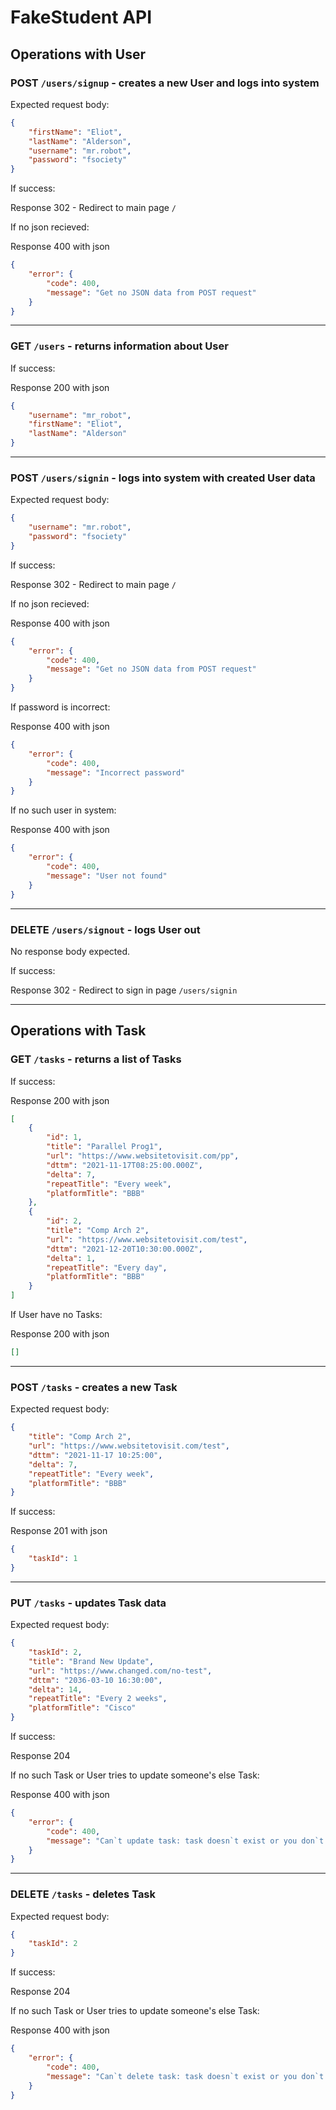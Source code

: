 # FakeStudent API

## Operations with User

### POST `/users/signup` - creates a new User and logs into system
Expected request body:
```json
{
    "firstName": "Eliot",
    "lastName": "Alderson",
    "username": "mr.robot",
    "password": "fsociety"
}
```
If success:

Response 302 - Redirect to main page `/`

If no json recieved: 

Response 400 with json
```json
{
    "error": {
        "code": 400,
        "message": "Get no JSON data from POST request"
    }
}
```

---

### GET `/users` - returns information about User

If success:

Response 200 with json
```json
{
    "username": "mr_robot",
    "firstName": "Eliot",
    "lastName": "Alderson"
}
```

---

### POST `/users/signin` - logs into system with created User data
Expected request body:
```json
{
    "username": "mr.robot",
    "password": "fsociety"
}
```
If success:

Response 302 - Redirect to main page `/`

If no json recieved: 

Response 400 with json
```json
{
    "error": {
        "code": 400,
        "message": "Get no JSON data from POST request"
    }
}
```

If password is incorrect:

Response 400 with json
```json
{
    "error": {
        "code": 400,
        "message": "Incorrect password"
    }
}
```

If no such user in system:

Response 400 with json
```json
{
    "error": {
        "code": 400,
        "message": "User not found"
    }
}
```

---

### DELETE `/users/signout` - logs User out
No response body expected.

If success:

Response 302 - Redirect to sign in page `/users/signin`

---

## Operations with Task

### GET `/tasks` - returns a list of Tasks

If success:

Response 200 with json
```json
[
    {
        "id": 1,
        "title": "Parallel Prog1",
        "url": "https://www.websitetovisit.com/pp",
        "dttm": "2021-11-17T08:25:00.000Z",
        "delta": 7,
        "repeatTitle": "Every week",
        "platformTitle": "BBB"
    },
    {
        "id": 2,
        "title": "Comp Arch 2",
        "url": "https://www.websitetovisit.com/test",
        "dttm": "2021-12-20T10:30:00.000Z",
        "delta": 1,
        "repeatTitle": "Every day",
        "platformTitle": "BBB"
    }
]
```

If User have no Tasks:

Response 200 with json
```json
[]
```

---

### POST `/tasks` - creates a new Task
Expected request body:
```json
{
    "title": "Comp Arch 2",
    "url": "https://www.websitetovisit.com/test",
    "dttm": "2021-11-17 10:25:00",
    "delta": 7,
    "repeatTitle": "Every week",
    "platformTitle": "BBB"
}
```

If success:

Response 201 with json
```json
{
    "taskId": 1
}
```

---

### PUT `/tasks` - updates Task data
Expected request body:
```json
{
    "taskId": 2,
    "title": "Brand New Update",
    "url": "https://www.changed.com/no-test",
    "dttm": "2036-03-10 16:30:00",
    "delta": 14,
    "repeatTitle": "Every 2 weeks",
    "platformTitle": "Cisco"
}
```

If success:

Response 204

If no such Task or User tries to update someone's else Task:

Response 400 with json
```json
{
    "error": {
        "code": 400,
        "message": "Can`t update task: task doesn`t exist or you don`t have rights to update it"
    }
}
```

---

### DELETE `/tasks` - deletes Task
Expected request body:
```json
{
    "taskId": 2
}
```

If success:

Response 204

If no such Task or User tries to update someone's else Task:

Response 400 with json
```json
{
    "error": {
        "code": 400,
        "message": "Can`t delete task: task doesn`t exist or you don`t have rights to delete it"
    }
}
```
